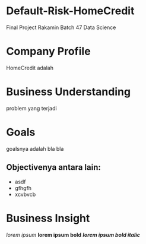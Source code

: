 # Default-Risk-HomeCredit
Final Project Rakamin Batch 47 Data Science

# Company Profile
HomeCredit adalah 

# Business Understanding
problem yang terjadi

# Goals
goalsnya adalah bla bla
  ## Objectivenya antara lain:
  - asdf
  - gfhgfh
  - xcvbvcb

# Business Insight
*lorem ipsum*
**lorem ipsum bold**
***lorem ipsum bold italic***
